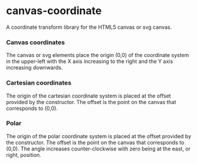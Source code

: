 # canvas-coordinate
A coordinate transform library for the HTML5 canvas or svg canvas.

### Canvas coordinates
The canvas or svg elements place the origin (0,0) of the coordinate
system in the upper-left with the X axis increasing to the right and
the Y axis increasing downwards.

### Cartesian coordinates
The origin of the cartesian coordinate system is placed at the offset
provided by the constructor. The offset is the point on the canvas that
corresponds to (0,0).

### Polar
The origin of the polar coordinate system is placed at the offset
provided by the constructor. The offset is the point on the canvas that
corresponds to (0,0). The angle increases counter-clockwise with zero
being at the east, or right, position.